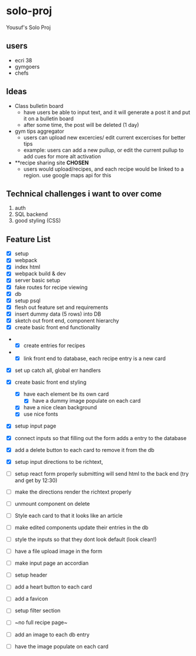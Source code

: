 # solo-proj
Yousuf's Solo Proj

## users
- ecri 38
- gymgoers 
- chefs

## Ideas
- Class bulletin board
  - have users be able to input text, and it will generate a post it and put it on a bulletin board 
  - after some time, the post will be deleted (1 day)
- gym tips aggregator
  - users can upload new excercies/ edit current excercises for better tips
   - example: users can add a new pullup, or edit the current pullup to add cues for more alt activation
- **recipe sharing site **CHOSEN**
  - users would upload/recipes, and each recipe would be linked to a region. use google maps api for this

## Technical challenges i want to over come
1. auth
2. SQL backend 
3. good styling (CSS)

## Feature List
- [X]  setup
- [X] webpack
- [X] index html
- [X] webpack build & dev
- [X] server basic setup
- [X] fake routes for recipe viewing 
- [X] db
- [X] setup psql
- [X] flesh out feature set and requirements 
- [X] insert dummy data (5 rows) into DB 
- [X] sketch out front end, component hierarchy 
- [X] create basic front end functionality
- - [X] create entries for recipes
- - [X] link front end to database, each recipe entry is a new card 
- [X] set up catch all, global err handlers
- [X] create basic front end styling
  - [X] have each element be its own card
    - [X] have a dummy image populate on each card
  - [X] have a nice clean background 
  - [X] use nice fonts 
- [X] setup input page
- [X] connect inputs so that filling out the form adds a entry to the database
- [X] add a delete button to each card to remove it from the db 
- [X] setup input directions to be richtext, 
- [ ] setup react form properly submitting will send html to the back end (try and get by 12:30)
- [ ] make the directions render the richtext properly
- [ ] unmount component on delete 
- [ ] Style each card to that it looks like an article 
- [ ] make edited components update their entries in the db
- [ ] style the inputs so that they dont look default (look clean!)
- [ ] have a file upload image in the form
- [ ] make input page an accordian
- [ ] setup header
- [ ] add a heart button to each card 
- [ ] add a favicon 
- [ ] setup filter section 
- [ ] ~no full recipe page~ 
- [ ] add an image to each db entry 
- [ ] have the image populate on each card 




